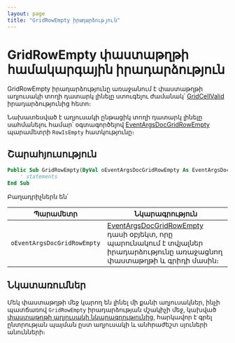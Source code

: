 ```yaml
---
layout: page
title: "GridRowEmpty իրադարձություն"
---
```


# GridRowEmpty փաստաթղթի համակարգային իրադարձություն

GridRowEmpty իրադարձությունը առաջանում է փաստաթղթի աղյուսակի տողի դատարկ լինելը ստուգելու ժամանակ՝ [GridCellValid](GridCellValid.md) իրադարձությունից հետո։

Նախատեսված է աղյուսակի ընթացիկ տողի դատարկ լինելը սահմանելու համար՝ օգտագործելով [EventArgsDocGridRowEmpty](UserDefinedHandlers.md#eventargsdocgridrowempty-class) պարամետրի `RowIsEmpty` հատկությունը։ 

## Շարահյուսություն

``` vb
Public Sub GridRowEmpty(ByVal oEventArgsDocGridRowEmpty As EventArgsDocGridRowEmpty)
    ' statements
End Sub
```

Բաղադրիչներն են՝

| Պարամետր | Նկարագրություն |
|--|--|
|`oEventArgsDocGridRowEmpty`| [EventArgsDocGridRowEmpty](UserDefinedHandlers.md#eventargsdocgridrowempty-class) դասի օբյեկտ, որը պարունակում է տվյալներ իրադարձությունը առաջացնող փաստաթղթի և գրիդի մասին։ |

## Նկատառումներ

Մեկ փաստաթղթի մեջ կարող են լինել մի քանի աղյուսակներ, ինչի պատճառով `GridRowEmpty` իրադարձության մշակիչի մեջ, կախված [փաստաթղթի աղյուսակի նկարագրությունից](../grid.md), հարկավոր է գրել ընտրության պայման ըստ աղյուսակի և անհրաժեշտ սյուների անունների։
